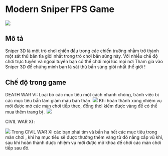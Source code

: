 # Modern Sniper FPS Game
![](https://user-images.githubusercontent.com/100570361/209440806-60bc7dfe-131c-4c15-a212-86cc24de8ed3.png)
## Mô tả
Sniper 3D là một trò chơi chiến đấu trong các chiến trường nhằm trở thành một sát thủ bắn tỉa giỏi nhất trong trò chơi bắn súng này. Với nhiều chế độ chơi trực tuyến và ngoại tuyến bạn có thể chơi mọi lúc mọi nơi
Tham gia vào Sniper 3D để chứng minh bạn là sát thủ bắn súng giỏi nhất thế giới !
## Chế độ trong game

DEATH WAR VI: Loại bỏ các mục tiêu một cách nhanh chóng, tránh việc bị các mục tiêu bắn làm giảm máu bản thân.
![](https://user-images.githubusercontent.com/100570361/209461732-8233e4d6-414f-492f-8b51-496c77e9cee6.jpg)
Khi hoàn thành xong nhiệm vụ mới được mở các màn chơi tiếp theo, đồng thời kiếm được vàng để có thể mua thêm trang bị .
![](https://user-images.githubusercontent.com/100570361/209455616-caee77df-efac-4dc9-becc-1a488736420e.jpg)

CIVIL WAR XI : 

![](https://user-images.githubusercontent.com/100570361/209462340-17f4b5d8-ed8d-4c4e-9cbc-449844a59649.jpg)
Trong CIVIL WAR XI các bạn phải tìm và bắn hạ hết các mục tiêu trong màn chơi , khi hạ mục tiêu sẽ được thưởng thêm vàng từ đó nâng cấp vũ khí, sau khi hoàn thành được nhiệm vụ mới được mở khóa để chơi các màn chơi tiếp sau đó.
